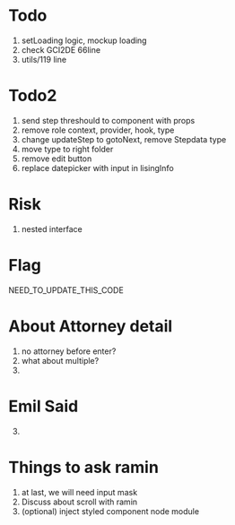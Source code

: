 # Todo
1. setLoading logic, mockup loading
2. check GCI2DE 66line
3. utils/119 line

# Todo2
1. send step threshould to component with props
2. remove role context, provider, hook, type
3. change updateStep to gotoNext, remove Stepdata type
4. move type to right folder
5. remove edit button
6. replace datepicker with input in lisingInfo

# Risk
1. nested interface

# Flag
NEED_TO_UPDATE_THIS_CODE

# About Attorney detail
1. no attorney before enter?
2. what about multiple?
3. 

# Emil Said
3. 

# Things to ask ramin
1. at last, we will need input mask
2. Discuss about scroll with ramin
3. (optional) inject styled component node module
